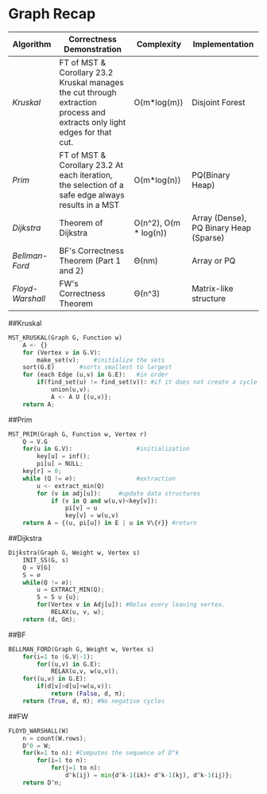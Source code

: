 # Graph Recap

| **Algorithm**    | **Correctness Demonstration**                                                                                               | **Complexity**        | **Implementation**                     |
|------------------|-----------------------------------------------------------------------------------------------------------------------------|-----------------------|----------------------------------------|
| _Kruskal_        | FT of MST & Corollary 23.2   Kruskal manages the cut through extraction process and extracts only light edges for that cut. | O(m*log(m))           | Disjoint Forest                        |
| _Prim_           | FT of MST & Corollary 23.2  At each iteration, the selection of a safe edge always results in a  MST                        | O(m*log(n))           | PQ(Binary Heap)                        |
| _Dijkstra_       | Theorem of Dijkstra                                                                                                         | O(n^2), O(m * log(n)) | Array (Dense), PQ Binary Heap (Sparse) |
| _Bellman-Ford_   | BF's Correctness Theorem (Part 1 and 2)                                                                                     | Θ(nm)                 | Array or PQ                            |
| _Floyd-Warshall_ | FW's Correctness Theorem                                                                                                    | Θ(n^3)                | Matrix-like structure                  |

##Kruskal
```python
MST_KRUSKAL(Graph G, Function w)
    A <- {}
    for (Vertex v in G.V):
        make_set(v);    #initialize the sets
    sort(G.E)       #sorts smallest to largest
    for (each Edge (u,v) in G.E):   #in order
        if(find_set(u) != find_set(v)): #if it does not create a cycle
            union(u,v);
            A <- A U {(u,v)};
    return A;
```


##Prim
```python
MST_PRIM(Graph G, Function w, Vertex r)
    Q = V.G
    for(u in G.V):                  #initialization
        key[u] = inf();
        pi[u] = NULL;
    key[r] = 0;
    while (Q != ∅):                 #extraction
        u <- extract_min(Q)         
        for (v in adj[u]):     #update data structures
            if (v in Q and w(u,v)<key[v]):
                pi[v] = u
                key[v] = w(u,v)
    return A = {(u, pi[u]) in E | u in V\{r}} #return
```


##Dijkstra
```python
Dijkstra(Graph G, Weight w, Vertex s)
    INIT_SS(G, s)
    Q = V[G]
    S = ∅
    while(Q != ∅):
        u = EXTRACT_MIN(Q); 
        S = S ∪ {u};
        for(Vertex v in Adj[u]): #Relax every leaving vertex.
            RELAX(u, v, w);
    return (d, Gπ);
```


##BF
```python
BELLMAN_FORD(Graph G, Weight w, Vertex s)
    for(i=1 to |G.V|-1):
        for((u,v) in G.E):
            RELAX(u,v, w(u,v));
    for((u,v) in G.E):
        if(d[v]>d[u]+w(u,v)):
            return (False, d, π);
    return (True, d, π); #No negative cycles
```


##FW
```python
FLOYD_WARSHALL(W)
    n = count(W.rows);
    D^0 = W;
    for(k=1 to n): #Computes the sequence of D^k
        for(i=1 to n):
            for(j=1 to n):
                d^k(ij) = min{d^k-1(ik)+ d^k-1(kj), d^k-1(ij)};
    return D^n;
```